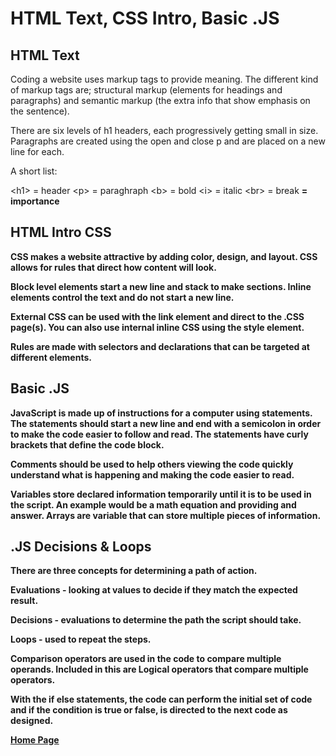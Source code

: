 # HTML Text, CSS Intro, Basic .JS

## HTML Text
Coding a website uses markup tags to provide meaning. The different kind of markup tags are; structural markup (elements for headings and paragraphs) and semantic markup (the extra info that show emphasis on the sentence). 

There are six levels of h1 headers, each progressively getting small in size. Paragraphs are created using the open and close p and are placed on a new line for each. 

A short list:

\<h1> = header
\<p> = paraghraph
\<b> = bold
\<i> = italic
\<br> = break
<strong> = importance

## HTML Intro CSS
CSS makes a website attractive by adding color, design, and layout. CSS allows for rules that direct how content will look. 

Block level elements start a new line and stack to make sections. Inline elements control the text and do not start a new line.

External CSS can be used with the link element and direct to the .CSS page(s). You can also use internal inline CSS using the style element. 

Rules are made with selectors and declarations that can be targeted at different elements. 

## Basic .JS
JavaScript is made up of instructions for a computer using statements. The statements should start a new line and end with a semicolon in order to make the code easier to follow and read. The statements have curly brackets that define the code block.

Comments should be used to help others viewing the code quickly understand what is happening and making the code easier to read.

Variables store declared information temporarily until it is to be used in the script. An example would be a math equation and providing and answer. Arrays are variable that can store multiple pieces of information. 

## .JS Decisions & Loops
There are three concepts for determining a path of action.

Evaluations - looking at values to decide if they match the expected result.

Decisions - evaluations to determine the path the script should take.

Loops - used to repeat the steps.

Comparison operators are used in the code to compare multiple operands. Included in this are Logical operators that compare multiple operators.

With the if else statements, the code can perform the initial set of code and if the condition is true or false, is directed to the next code as designed. 

[Home Page](README.md)
